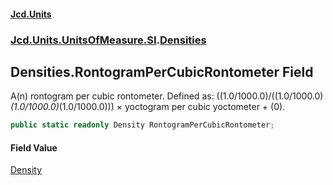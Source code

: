 #### [Jcd.Units](index.md 'index')
### [Jcd.Units.UnitsOfMeasure.SI](Jcd.Units.UnitsOfMeasure.SI.md 'Jcd.Units.UnitsOfMeasure.SI').[Densities](Densities.md 'Jcd.Units.UnitsOfMeasure.SI.Densities')

## Densities.RontogramPerCubicRontometer Field

A(n) rontogram per cubic rontometer. Defined as: ((1.0/1000.0)/((1.0/1000.0)*(1.0/1000.0)*(1.0/1000.0))) × yoctogram per cubic yoctometer + (0).

```csharp
public static readonly Density RontogramPerCubicRontometer;
```

#### Field Value
[Density](Density.md 'Jcd.Units.UnitTypes.Density')